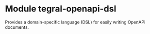 # Module tegral-openapi-dsl

Provides a domain-specific language (DSL) for easily writing OpenAPI documents.
